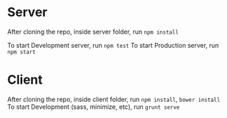 # Server
After cloning the repo, inside server folder, run `npm install`

To start Development server, run `npm test`
To start Production server, run `npm start`


# Client
After cloning the repo, inside client folder, run `npm install`, `bower install`
To start Development (sass, minimize, etc), run `grunt serve`
